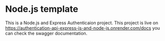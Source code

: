 # Node.js template

This is a Node.js and Express Authenticaion  project.
This project is live on https://authentication-api-express-js-and-node-js.onrender.com/docs you can check the swagger documentation.

